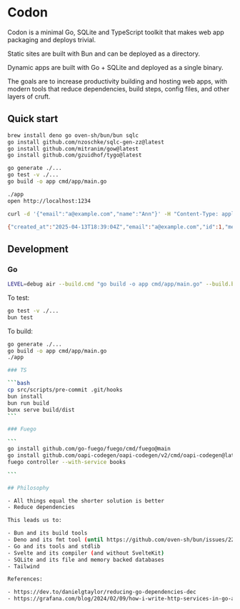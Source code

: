 # Codon

Codon is a minimal Go, SQLite and TypeScript toolkit that makes web app
packaging and deploys trivial.

Static sites are built with Bun and can be deployed as a directory.

Dynamic apps are built with Go + SQLite and deployed as a single binary.

The goals are to increase productivity building and hosting web apps, with
modern tools that reduce dependencies, build steps, config files, and other
layers of cruft.

## Quick start

```bash
brew install deno go oven-sh/bun/bun sqlc
go install github.com/nzoschke/sqlc-gen-zz@latest
go install github.com/mitranim/gow@latest
go install github.com/gzuidhof/tygo@latest

go generate ./...
go test -v ./...
go build -o app cmd/app/main.go

./app
open http://localhost:1234
```

```bash
curl -d '{"email":"a@example.com","name":"Ann"}' -H "Content-Type: application/json" http://localhost:1234/api/contacts

{"created_at":"2025-04-13T18:39:04Z","email":"a@example.com","id":1,"meta":{},"name":"Ann","phone":"","updated_at":"2025-04-13T18:39:04Z"}
```

## Development

### Go

```bash
LEVEL=debug air --build.cmd "go build -o app cmd/app/main.go" --build.bin "./app" --build.args_bin "-dev"
```

To test:

```bash
go test -v ./...
bun test
```

To build:

````bash
go generate ./...
go build -o app cmd/app/main.go
./app

### TS

```bash
cp src/scripts/pre-commit .git/hooks
bun install
bun run build
bunx serve build/dist
```

### Fuego

```
go install github.com/go-fuego/fuego/cmd/fuego@main
go install github.com/oapi-codegen/oapi-codegen/v2/cmd/oapi-codegen@latest
fuego controller --with-service books

```

## Philosophy

- All things equal the shorter solution is better
- Reduce dependencies

This leads us to:

- Bun and its build tools
- Deno and its fmt tool (until https://github.com/oven-sh/bun/issues/2246🤞)
- Go and its tools and stdlib
- Svelte and its compiler (and without SvelteKit)
- SQLite and its file and memory backed databases
- Tailwind

References:

- https://dev.to/danielgtaylor/reducing-go-dependencies-dec
- https://grafana.com/blog/2024/02/09/how-i-write-http-services-in-go-after-13-years/
````
